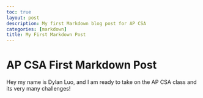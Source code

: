 ```yaml
---
toc: true
layout: post
description: My first Markdown blog post for AP CSA
categories: [markdown]
title: My First Markdown Post
---
```


# AP CSA First Markdown Post
Hey my name is Dylan Luo, and I am ready to take on the AP CSA class and its very many challenges!
